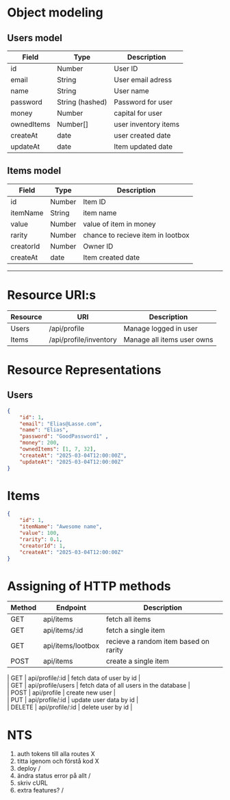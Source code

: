 # Object modeling
## Users model
| Field | Type | Description |
| ----------- | ----------- | ----------- |
| id | Number | User ID |
| email | String | User email adress |
| name | String | User name |
| password | String (hashed) | Password for user |
| money | Number | capital for user |
| ownedItems | Number[] | user inventory items |
| createAt | date | user created date |
| updateAt | date | Item updated date |

## Items model
| Field | Type | Description |
| ----------- | ----------- | ----------- |
| id | Number | Item ID |
| itemName | String | item name |
| value | Number | value of item in money |
| rarity | Number | chance to recieve item in lootbox |
| creatorId | Number | Owner ID |
| createAt | date | Item created date |


---
# Resource URI:s
| Resource | URI | Description |
| ----------- | ----------- | ----------- |
| Users | /api/profile | Manage logged in user |
| Items | /api/profile/inventory | Manage all items user owns |



# Resource Representations
## Users
```json
{
    "id": 1, 
    "email": "Elias@Lasse.com",
    "name": "Elias",
    "password": "GoodPassword1" ,
    "money": 200,
    "ownedItems": [1, 7, 32],
    "createAt": "2025-03-04T12:00:00Z",
    "updateAt": "2025-03-04T12:00:00Z"
}
```
# Items
```json
{
    "id": 1, 
    "itemName": "Awesome name",
    "value": 100,
    "rarity": 0.1, 
    "creatorId": 1,
    "createAt": "2025-03-04T12:00:00Z"
}
```
# Assigning of HTTP methods

| Method | Endpoint |Description|
| ----------- | ----------- | ----------- |
| GET | api/items | fetch all items | 
| GET | api/items/:id | fetch a single item |  
| GET | api/items/lootbox | recieve a random item based on rarity |  
| POST | api/items | create a single item |


| GET | api/profile/:id | fetch data of user by id |  
| GET | api/profile/users    | fetch data of all users in the database |  
| POST | api/profile | create new user |  
| PUT | api/profile/:id | update user data by id |  
| DELETE | api/profile/:id | delete user by id |  

# NTS
1. auth tokens till alla routes X
2. titta igenom och förstå kod X
4. deploy /
5. ändra status error på allt /
3. skriv cURL 
6. extra features? /




